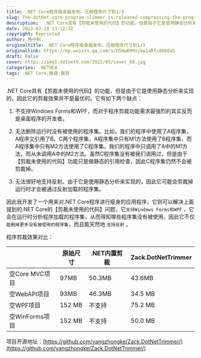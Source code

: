 ```yaml
---
title: .NET Core程序瘦身器发布，压缩程序尺寸到1/3
slug: The-dotNet-core-program-slimmer-is-released-compressing-the-program-size-to-1-to-3
description:  .NET Core具有【剪裁未使用的代码】的功能，但是由于它是使用静态分析来实现的，因此它的剪裁效果并不是最优的。
date: 2022-03-10 13:12:32
copyright: Reprinted
author: 杨中科
originaltitle: .NET Core程序瘦身器发布，压缩程序尺寸到1/3
originallink: https://mp.weixin.qq.com/s/U5mwB9Mxjkw1aRfcdO60uQ
draft: False
cover: https://img1.dotnet9.com/2022/03/cover_08.jpg
categories: .NET相关
tags: .NET Core,瘦身,裁剪
---
```


 .NET Core具有【剪裁未使用的代码】的功能，但是由于它是使用静态分析来实现的，因此它的剪裁效果并不是最优的。它有如下两个缺点：

1. 不支持Windows Forms和WPF，而对于程序剪裁功能需求最强烈的其实反而是桌面程序的开发者。

2. 无法删除运行时没有被使用的程序集。比如，我们的程序中使用了A程序集，A程序又引用了B、C两个程序集，A程序集中只有M1方法使用了B程序集，而A程序集中只有M2方法使用了C程序集。我们的程序中只调用了A中的M1方法，而从未调用A中的M2方法。虽然C程序集没有被我们调用过，但是由于【剪裁未使用的代码】功能只是做静态的引用检查，因此C程序集仍然不会被剪裁掉。

3. 无法很好地支持反射。由于它是使用静态分析来实现的，因此它可能会剪裁掉运行时才会被通过反射加载的程序集。

因此我开发了一个用来对.NET Core程序进行瘦身的应用程序，它则可以解决上面提到的.NET Core的【剪裁未使用的代码】问题，它`支持Windows Forms和WPF` ，它会在运行时分析程序加载的程序集，从而得知哪些程序集没有被使用，因此它不仅 `能删掉更多没有被使用的程序集`，而且能天然地 `支持反射` 。

程序剪裁效果对比：

| | 原始尺寸 | .NET内置剪裁 |	Zack.DotNetTrimmer |
|----|----|----|----|
| 空Core MVC项目 | 97MB | 50.3MB | 43.6MB |
| 空WebAPI项目 | 93MB | 46.3MB | 34.5 MB |
| 空WPF项目 | 152 MB | 不支持 | 75.2 MB |
| 空WinForms项目 | 152 MB | 不支持 | 50.0 MB |

项目开源地址：[https://github.com/yangzhongke/Zack.DotNetTrimmer/](https://github.com/yangzhongke/Zack.DotNetTrimmer/)